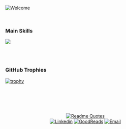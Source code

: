 ![Welcome](https://github.com/user-attachments/assets/d64aa398-4d73-4ce5-b957-c63264fa7dbb)

<br>

### Main Skills
<a href="https://skillicons.dev">
  <img src="https://skillicons.dev/icons?i=java,js,selenium,linux,mysql&theme=dark" />
</a>

<br><br>

### GitHub Trophies
[![trophy](https://github-profile-trophy.vercel.app/?username=ArianeGomes&theme=dracula&title=-Commits,-Issues,-Reviews&no-bg=true&no-frame=true&margin-w=15)](https://github.com/ryo-ma/github-profile-trophy)

<br><br>

&nbsp;<div align="center">
  [![Readme Quotes](https://quotes-github-readme.vercel.app/api?quote=That%20brain%20of%20mine%20is%20something%20more%20than%20merely%20mortal;%20as%20time%20will%20show.&author=Ada%20Lovelace&type=horizontal&theme=dracula)](https://github.com/piyushsuthar/github-readme-quotes)
<br>
  [![Linkedin](https://img.shields.io/badge/linked-in-369?style=flat-square&color=gray)](https://www.linkedin.com/in/arianecgomes/)
  [![GoodReads](https://img.shields.io/badge/goodreads-369?style=flat-square&logo=goodreads&logoColor=white&color=gray)](https://www.goodreads.com/user/show/180473238-ariane-gomes)
  [![Email](https://img.shields.io/badge/gmail-369?style=flat-square&logo=gmail&logoColor=white&color=gray)](mailto:arianecgomes@gmail.com) 
</div>
